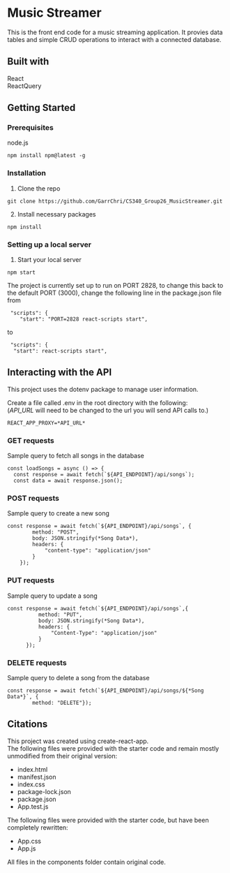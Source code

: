 # Music Streamer

This is the front end code for a music streaming application. It provies data tables and simple CRUD operations to interact with a connected database.

## Built with

React <br />
ReactQuery

## Getting Started

### Prerequisites

node.js

```
npm install npm@latest -g
```

### Installation

1. Clone the repo

```
git clone https://github.com/GarrChri/CS340_Group26_MusicStreamer.git
```

2. Install necessary packages

```
npm install
```

### Setting up a local server

1. Start your local server

```
npm start
```

The project is currently set up to run on PORT 2828, to change this back to the default PORT (3000), change the following line in the package.json file from

```
 "scripts": {
    "start": "PORT=2828 react-scripts start",
```

to

```
 "scripts": {
  "start": react-scripts start",
```

## Interacting with the API

This project uses the dotenv package to manage user information.

Create a file called .env in the root directory with the following: <br />
(_API_URL_ will need to be changed to the url you will send API calls to.)

```
REACT_APP_PROXY=*API_URL*
```

### GET requests

Sample query to fetch all songs in the database

```
const loadSongs = async () => {
  const response = await fetch(`${API_ENDPOINT}/api/songs`);
  const data = await response.json();
```

### POST requests

Sample query to create a new song

```
const response = await fetch(`${API_ENDPOINT}/api/songs`, {
        method: "POST",
        body: JSON.stringify(*Song Data*),
        headers: {
            "content-type": "application/json"
        }
    });
```

### PUT requests

Sample query to update a song

```
const response = await fetch(`${API_ENDPOINT}/api/songs`,{
          method: "PUT",
          body: JSON.stringify(*Song Data*),
          headers: {
              "Content-Type": "application/json"
          }
      });
```

### DELETE requests

Sample query to delete a song from the database

```
const response = await fetch(`${API_ENDPOINT}/api/songs/${*Song Data*}`, {
        method: "DELETE"});
```

## Citations

This project was created using create-react-app. <br />
The following files were provided with the starter code and remain mostly unmodified from their original version:

-   index.html
-   manifest.json
-   index.css
-   package-lock.json
-   package.json
-   App.test.js

The following files were provided with the starter code, but have been completely rewritten:

-   App.css
-   App.js

All files in the components folder contain original code.
